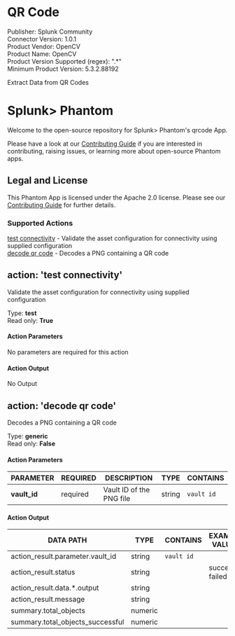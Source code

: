 [comment]: # "Auto-generated SOAR connector documentation"
# QR Code

Publisher: Splunk Community  
Connector Version: 1.0.1  
Product Vendor: OpenCV  
Product Name: OpenCV  
Product Version Supported (regex): ".\*"  
Minimum Product Version: 5.3.2.88192  

Extract Data from QR Codes

# Splunk> Phantom

Welcome to the open-source repository for Splunk> Phantom's qrcode App.

Please have a look at our [Contributing Guide](https://github.com/Splunk-SOAR-Apps/.github/blob/main/.github/CONTRIBUTING.md) if you are interested in contributing, raising issues, or learning more about open-source Phantom apps.

## Legal and License

This Phantom App is licensed under the Apache 2.0 license. Please see our [Contributing Guide](https://github.com/Splunk-SOAR-Apps/.github/blob/main/.github/CONTRIBUTING.md#legal-notice) for further details.


### Supported Actions  
[test connectivity](#action-test-connectivity) - Validate the asset configuration for connectivity using supplied configuration  
[decode qr code](#action-decode-qr-code) - Decodes a PNG containing a QR code  

## action: 'test connectivity'
Validate the asset configuration for connectivity using supplied configuration

Type: **test**  
Read only: **True**

#### Action Parameters
No parameters are required for this action

#### Action Output
No Output  

## action: 'decode qr code'
Decodes a PNG containing a QR code

Type: **generic**  
Read only: **False**

#### Action Parameters
PARAMETER | REQUIRED | DESCRIPTION | TYPE | CONTAINS
--------- | -------- | ----------- | ---- | --------
**vault_id** |  required  | Vault ID of the PNG file | string |  `vault id` 

#### Action Output
DATA PATH | TYPE | CONTAINS | EXAMPLE VALUES
--------- | ---- | -------- | --------------
action_result.parameter.vault_id | string |  `vault id`  |  
action_result.status | string |  |   success  failed 
action_result.data.\*.output | string |  |  
action_result.message | string |  |  
summary.total_objects | numeric |  |  
summary.total_objects_successful | numeric |  |  
